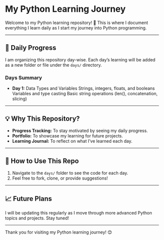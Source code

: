 # My Python Learning Journey

Welcome to my Python learning repository! 🎉 This is where I document everything I learn daily as I start my journey into Python programming.

---

## 📅 Daily Progress

I am organizing this repository day-wise. Each day’s learning will be added as a new folder or file under the `days/` directory.

### Days Summary
- **Day 1:**
          Data Types and Variables
          Strings, integers, floats, and booleans
          Variables and type casting
          Basic string operations (len(), concatenation, slicing)



---

## 💡 Why This Repository?

- **Progress Tracking:** To stay motivated by seeing my daily progress.
- **Portfolio:** To showcase my learning for future projects.
- **Learning Journal:** To reflect on what I’ve learned each day.

---

## 🌱 How to Use This Repo

1. Navigate to the `days/` folder to see the code for each day.
2. Feel free to fork, clone, or provide suggestions!

---

## 📈 Future Plans

I will be updating this regularly as I move through more advanced Python topics and projects. Stay tuned!

---

Thank you for visiting my Python learning journey! 😊
